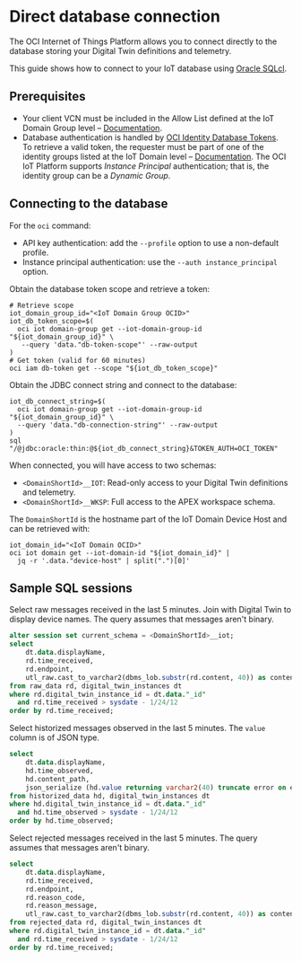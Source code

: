 # Direct database connection

The OCI Internet of Things Platform allows you to connect directly to the
database storing your Digital Twin definitions and telemetry.

This guide shows how to connect to your IoT database using
[Oracle SQLcl](https://www.oracle.com/database/sqldeveloper/technologies/sqlcl/).

## Prerequisites

<!-- markdownlint-disable MD013 -->
- Your client VCN must be included in the Allow List defined at the IoT
  Domain Group level – [Documentation](.).
- Database authentication is handled by
  [OCI Identity Database Tokens](https://docs.oracle.com/en/cloud/paas/autonomous-database/serverless/adbsb/iam-access-database.html#GUID-CFC74EAF-E887-4B1F-9E9A-C956BCA0BEA9).  
  To retrieve a valid token, the requester must be part of one of the identity
  groups listed at the IoT Domain level – [Documentation](.).
  The OCI IoT Platform supports _Instance Principal_ authentication; that is,
  the identity group can be a _Dynamic Group_.
<!-- markdownlint-enable MD013 -->

## Connecting to the database

For the `oci` command:

- API key authentication: add the `--profile` option to use a non-default profile.
- Instance principal authentication: use the `--auth instance_principal` option.

Obtain the database token scope and retrieve a token:

```shell
# Retrieve scope
iot_domain_group_id="<IoT Domain Group OCID>"
iot_db_token_scope=$(
  oci iot domain-group get --iot-domain-group-id "${iot_domain_group_id}" \
   --query 'data."db-token-scope"' --raw-output
)
# Get token (valid for 60 minutes)
oci iam db-token get --scope "${iot_db_token_scope}"
```

Obtain the JDBC connect string and connect to the database:

```shell
iot_db_connect_string=$(
  oci iot domain-group get --iot-domain-group-id "${iot_domain_group_id}" \
  --query 'data."db-connection-string"' --raw-output
)
sql "/@jdbc:oracle:thin:@${iot_db_connect_string}&TOKEN_AUTH=OCI_TOKEN"
```

When connected, you will have access to two schemas:

- `<DomainShortId>__IOT`: Read-only access to your Digital Twin definitions and telemetry.
- `<DomainShortId>__WKSP`: Full access to the APEX workspace schema.

The `DomainShortId` is the hostname part of the IoT Domain Device Host and
can be retrieved with:

```shell
iot_domain_id="<IoT Domain OCID>"
oci iot domain get --iot-domain-id "${iot_domain_id}" |
  jq -r '.data."device-host" | split(".")[0]'
```

## Sample SQL sessions

Select raw messages received in the last 5 minutes. Join with Digital Twin
to display device names. The query assumes that messages aren't binary.

```sql
alter session set current_schema = <DomainShortId>__iot;
select
    dt.data.displayName,
    rd.time_received,
    rd.endpoint,
    utl_raw.cast_to_varchar2(dbms_lob.substr(rd.content, 40)) as content
from raw_data rd, digital_twin_instances dt
where rd.digital_twin_instance_id = dt.data."_id"
  and rd.time_received > sysdate - 1/24/12
order by rd.time_received;
```

Select historized messages observed in the last 5 minutes. The `value` column
is of JSON type.

```sql
select
    dt.data.displayName,
    hd.time_observed,
    hd.content_path,
    json_serialize (hd.value returning varchar2(40) truncate error on error) as value
from historized_data hd, digital_twin_instances dt
where hd.digital_twin_instance_id = dt.data."_id"
  and hd.time_observed > sysdate - 1/24/12
order by hd.time_observed;
```

Select rejected messages received in the last 5 minutes. The query assumes that
messages aren't binary.

```sql
select
    dt.data.displayName,
    rd.time_received,
    rd.endpoint,
    rd.reason_code,
    rd.reason_message,
    utl_raw.cast_to_varchar2(dbms_lob.substr(rd.content, 40)) as content
from rejected_data rd, digital_twin_instances dt
where rd.digital_twin_instance_id = dt.data."_id"
  and rd.time_received > sysdate - 1/24/12
order by rd.time_received;
```
